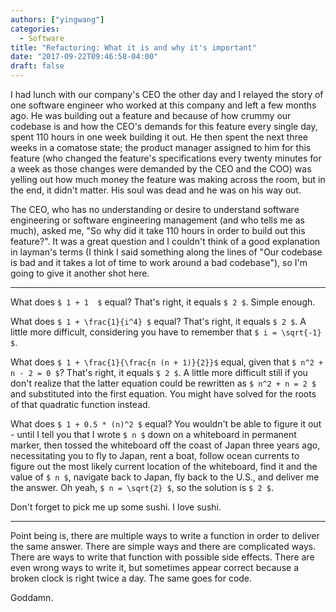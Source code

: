 ```yaml
---
authors: ["yingwang"]
categories:
  - Software
title: "Refactoring: What it is and why it's important"
date: "2017-09-22T09:46:58-04:00"
draft: false
---
```


I had lunch with our company's CEO the other day and I relayed the story of one software engineer who worked at this company and left a few months ago. He was building out a feature and because of how crummy our codebase is and how the CEO's demands for this feature every single day, spent 110 hours in one week building it out. He then spent the next three weeks in a comatose state; the product manager assigned to him for this feature (who changed the feature's specifications every twenty minutes for a week as those changes were demanded by the CEO and the COO) was yelling out how much money the feature was making across the room, but in the end, it didn't matter. His soul was dead and he was on his way out.

The CEO, who has no understanding or desire to understand software engineering or software engineering management (and who tells me as much), asked me, "So why did it take 110 hours in order to build out this feature?". It was a great question and I couldn't think of a good explanation in layman's terms (I think I said something along the lines of "Our codebase is bad and it takes a lot of time to work around a bad codebase"), so I'm going to give it another shot here.

___

What does `$ 1 + 1  $` equal? That's right, it equals `$ 2 $`. Simple enough.

What does `$ 1 + \frac{1}{i^4} $` equal? That's right, it equals `$ 2 $`. A little more difficult, considering you have to remember that `$ i = \sqrt{-1} $`.

What does `$ 1 + \frac{1}{\frac{n (n + 1)}{2}}$` equal, given that `$ n^2 + n - 2 = 0 $`? That's right, it equals `$ 2 $`. A little more difficult still if you don't realize that the latter equation could be rewritten as `$ n^2 + n = 2 $` and substituted into the first equation. You might have solved for the roots of that quadratic function instead.

What does `$ 1 + 0.5 * (n)^2 $` equal? You wouldn't be able to figure it out - until I tell you that I wrote `$ n $` down on a whiteboard in permanent marker, then tossed the whiteboard off the coast of Japan three years ago, necessitating you to fly to Japan, rent a boat, follow ocean currents to figure out the most likely current location of the whiteboard, find it and the value of `$ n $`, navigate back to Japan, fly back to the U.S., and deliver me the answer. Oh yeah, `$ n = \sqrt{2} $`, so the solution is `$ 2 $`.

Don't forget to pick me up some sushi. I love sushi.

___

Point being is, there are multiple ways to write a function in order to deliver the same answer. There are simple ways and there are complicated ways. There are ways to write that function with possible side effects. There are even wrong ways to write it, but sometimes appear correct because a broken clock is right twice a day. The same goes for code.

Goddamn.
